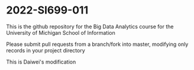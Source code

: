 # 2022-SI699-011

This is the github repository for the Big Data Analytics course for the University of Michigan School of Information

Please submit pull requests from a branch/fork into master, modifying only records in your project directory


This is Daiwei's modification
